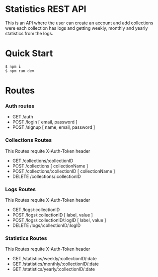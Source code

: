 # Statistics REST API

This is an API where the user can create an account and add collections were each collection has logs and getting weekly, monthly and yearly statistics from the logs.

# Quick Start

```console
$ npm i
$ npm run dev
```

# Routes

### Auth routes

- GET  /auth
- POST /login  [ email, password ]
- POST /signup [ name, email, password ]

### Collections Routes

This Routes requite X-Auth-Token header

- GET    /collections/:collectionID
- POST   /collections                 [ collectionName ]
- POST   /collections/:collectionID   [ collectionName ]
- DELETE /collections/:collectionID

### Logs Routes

This Routes requite X-Auth-Token header

- GET    /logs/:collectionID
- POST   /logs/:collectionID            [ label, value ]
- POST   /logs/:collectionID/:logID     [ label, value ]
- DELETE /logs/:collectionID/:logID

### Statistics Routes

This Routes requite X-Auth-Token header

- GET /statistics/weekly/:collectionID/:date
- GET /statistics/monthly/:collectionID/:date
- GET /statistics/yearly/:collectionID/:date
